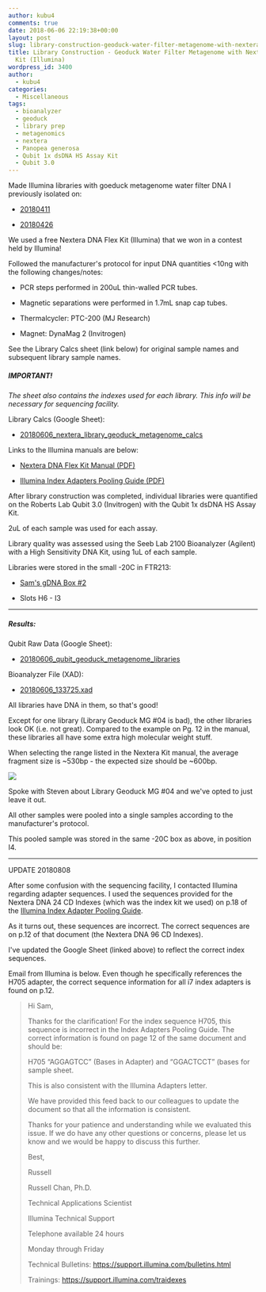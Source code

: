 ```yaml
---
author: kubu4
comments: true
date: 2018-06-06 22:19:38+00:00
layout: post
slug: library-construction-geoduck-water-filter-metagenome-with-nextera-dna-flex-kit-illumina
title: Library Construction - Geoduck Water Filter Metagenome with Nextera DNA Flex
  Kit (Illumina)
wordpress_id: 3400
author:
  - kubu4
categories:
  - Miscellaneous
tags:
  - bioanalyzer
  - geoduck
  - library prep
  - metagenomics
  - nextera
  - Panopea generosa
  - Qubit 1x dsDNA HS Assay Kit
  - Qubit 3.0
---
```


Made Illumina libraries with goeduck metagenome water filter DNA I previously isolated on:





  * [20180411](https://robertslab.github.io/sams-notebook/2018/04/11/dna-isolation-quantification-metagenomics-water-filters.html)



  * [20180426](https://robertslab.github.io/sams-notebook/2018/04/26/dna-isolation-quantification-metagenomics-water-filters-2.html)






We used a free Nextera DNA Flex Kit (Illumina) that we won in a contest held by Illumina!

Followed the manufacturer's protocol for input DNA quantities <10ng with the following changes/notes:





  * PCR steps performed in 200uL thin-walled PCR tubes.



  * Magnetic separations were performed in 1.7mL snap cap tubes.



  * Thermalcycler: PTC-200 (MJ Research)



  * Magnet: DynaMag 2 (Invitrogen)






See the Library Calcs sheet (link below) for original sample names and subsequent library sample names.



##### IMPORTANT!



_The sheet also contains the indexes used for each library. This info will be necessary for sequencing facility._

Library Calcs (Google Sheet):





  * [20180606_nextera_library_geoduck_metagenome_calcs](https://docs.google.com/spreadsheets/d/131Z45uaUycJhyZJRxbEVlOviyoGqV44GehUxaaOWcGo/edit?usp=sharing)



Links to the Illumina manuals are below:



  * [Nextera DNA Flex Kit Manual (PDF)](https://github.com/RobertsLab/resources/blob/master/protocols/Commercial_Protocols/Illumina_nextera-dna-flex-library-prep-reference-guide-1000000025416-01_20180523.pdf)



  * [Illumina Index Adapters Pooling Guide (PDF)](https://github.com/RobertsLab/resources/blob/master/protocols/Commercial_Protocols/Illumina_index-adapters-pooling-guide-1000000041074-02_20180523.pdf)






After library construction was completed, individual libraries were quantified on the Roberts Lab Qubit 3.0 (Invitrogen) with the Qubit 1x dsDNA HS Assay Kit.

2uL of each sample was used for each assay.

Library quality was assessed using the Seeb Lab 2100 Bioanalyzer (Agilent) with a High Sensitivity DNA Kit, using 1uL of each sample.

Libraries were stored in the small -20C in FTR213:





  * [Sam's gDNA Box #2](https://docs.google.com/spreadsheets/d/1SWzKMKh7LBOgTfvEhJamE6pZFsTpRXY7otzXUC5fZSM/edit?usp=sharing)



  * Slots H6 - I3






* * *





##### Results:





Qubit Raw Data (Google Sheet):





  * [20180606_qubit_geoduck_metagenome_libraries](https://docs.google.com/spreadsheets/d/1UzLYw0LIyN9SF9qs51Kk3Keozeqzor1RIjFKRPuzLwM/edit?usp=sharing)



Bioanalyzer File (XAD):



  * [20180606_133725.xad](https://owl.fish.washington.edu/Athaliana/20180606_133725.xad)



All libraries have DNA in them, so that's good!

Except for one library (Library Geoduck MG #04 is bad), the other libraries look OK (i.e. not great). Compared to the example on Pg. 12 in the manual, these libraries all have some extra high molecular weight stuff.

When selecting the range listed in the Nextera Kit manual, the average fragment size is ~530bp - the expected size should be ~600bp.





![](https://owl.fish.washington.edu/Athaliana/20180606_bioanalyzer_all_electropherograms_geoduck_mg_libraries.PNG)

Spoke with Steven about Library Geoduck MG #04 and we've opted to just leave it out.

All other samples were pooled into a single samples according to the manufacturer's protocol.

This pooled sample was stored in the same -20C box as above, in position I4.



* * *



UPDATE 20180808

After some confusion with the sequencing facility, I contacted Illumina regarding adapter sequences. I used the sequences provided for the Nextera DNA 24 CD Indexes (which was the index kit we used) on p.18 of the [Illumina Index Adapter Pooling Guide](https://support.illumina.com/content/dam/illumina-support/documents/documentation/chemistry_documentation/experiment-design/index-adapters-pooling-guide-1000000041074-02.pdf).

As it turns out, these sequences are incorrect. The correct sequences are on p.12 of that document (the Nextera DNA 96 CD Indexes).

I've updated the Google Sheet (linked above) to reflect the correct index sequences.

Email from Illumina is below. Even though he specifically references the H705 adapter, the correct sequence information for all i7 index adapters is found on p.12.



<blockquote>
  Hi Sam,

  Thanks for the clarification! For the index sequence H705, this sequence is incorrect in the Index Adapters Pooling Guide. The correct information is found on page 12 of the same document and should be:

  H705 “AGGAGTCC” (Bases in Adapter) and “GGACTCCT” (bases for sample sheet.

  This is also consistent with the Illumina Adapters letter.

  We have provided this feed back to our colleagues to update the document so that all the information is consistent.

  Thanks for your patience and understanding while we evaluated this issue. If we do have any other questions or concerns, please let us know and we would be happy to discuss this further.

  Best,

  Russell

  Russell Chan, Ph.D.

  Technical Applications Scientist

  Illumina Technical Support

  Telephone available 24 hours

  Monday through Friday

  Technical Bulletins: https://support.illumina.com/bulletins.html

  Trainings: https://support.illumina.com/traidexes
</blockquote>

